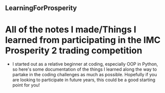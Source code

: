 ##  LearningForProsperity ##
# All of the notes I made/Things I learned from participating in the IMC Prosperity 2 trading competition #

- I started out as a relative beginner at coding, especially OOP in Python, so here's some documentation of the things I learned along the way to partake in the coding challenges as much as possible. Hopefully if you are looking to participate in future years, this could be a good starting point for you!
